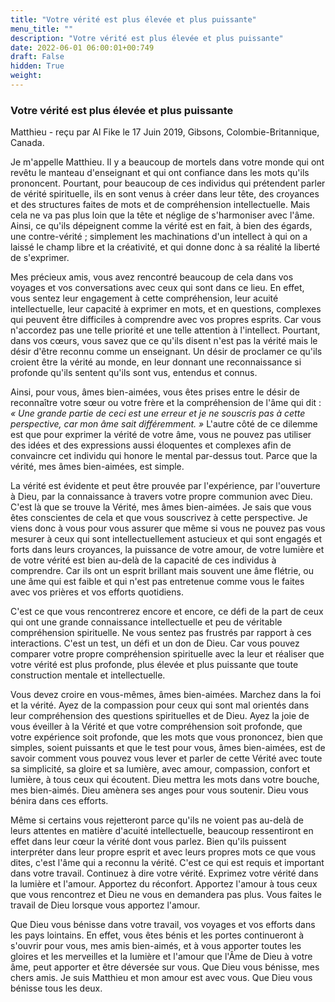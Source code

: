 ```yaml
---
title: "Votre vérité est plus élevée et plus puissante"
menu_title: ""
description: "Votre vérité est plus élevée et plus puissante"
date: 2022-06-01 06:00:01+00:749
draft: False
hidden: True
weight:
---
```

### Votre vérité est plus élevée et plus puissante

Matthieu - reçu par Al Fike le 17 Juin 2019, Gibsons, Colombie-Britannique, Canada.

Je m'appelle Matthieu. Il y a beaucoup de mortels dans votre monde qui ont revêtu le manteau d'enseignant et qui ont confiance dans les mots qu'ils prononcent. Pourtant, pour beaucoup de ces individus qui prétendent parler de vérité spirituelle, ils en sont venus à créer dans leur tête, des croyances et des structures faites de mots et de compréhension intellectuelle. Mais cela ne va pas plus loin que la tête et néglige de s'harmoniser avec l'âme. Ainsi, ce qu'ils dépeignent comme la vérité est en fait, à bien des égards, une contre-vérité ; simplement les machinations d'un intellect à qui on a laissé le champ libre et la créativité, et qui donne donc à sa réalité la liberté de s'exprimer.

Mes précieux amis, vous avez rencontré beaucoup de cela dans vos voyages et vos conversations avec ceux qui sont dans ce lieu. En effet, vous sentez leur engagement à cette compréhension, leur acuité intellectuelle, leur capacité à exprimer en mots, et en questions, complexes qui peuvent être difficiles à comprendre avec vos propres esprits. Car vous n'accordez pas une telle priorité et une telle attention à l'intellect. Pourtant, dans vos cœurs, vous savez que ce qu'ils disent n'est pas la vérité mais le désir d'être reconnu comme un enseignant. Un désir de proclamer ce qu'ils croient être la vérité au monde, en leur donnant une reconnaissance si profonde qu'ils sentent qu'ils sont vus, entendus et connus.

Ainsi, pour vous, âmes bien-aimées, vous êtes prises entre le désir de reconnaître votre sœur ou votre frère et la compréhension de l'âme qui dit : *« Une grande partie de ceci est une erreur et je ne souscris pas à cette perspective, car mon âme sait différemment. »* L'autre côté de ce dilemme est que pour exprimer la vérité de votre âme, vous ne pouvez pas utiliser des idées et des expressions aussi éloquentes et complexes afin de convaincre cet individu qui honore le mental par-dessus tout. Parce que la vérité, mes âmes bien-aimées, est simple.

La vérité est évidente et peut être prouvée par l'expérience, par l'ouverture à Dieu, par la connaissance à travers votre propre communion avec Dieu. C'est là que se trouve la Vérité, mes âmes bien-aimées. Je sais que vous êtes conscientes de cela et que vous souscrivez à cette perspective. Je viens donc à vous pour vous assurer que même si vous ne pouvez pas vous mesurer à ceux qui sont intellectuellement astucieux et qui sont engagés et forts dans leurs croyances, la puissance de votre amour, de votre lumière et de votre vérité est bien au-delà de la capacité de ces individus à comprendre. Car ils ont un esprit brillant mais souvent une âme flétrie, ou une âme qui est faible et qui n'est pas entretenue comme vous le faites avec vos prières et vos efforts quotidiens.

C'est ce que vous rencontrerez encore et encore, ce défi de la part de ceux qui ont une grande connaissance intellectuelle et peu de véritable compréhension spirituelle. Ne vous sentez pas frustrés par rapport à ces interactions. C'est un test, un défi et un don de Dieu. Car vous pouvez comparer votre propre compréhension spirituelle avec la leur et réaliser que votre vérité est plus profonde, plus élevée et plus puissante que toute construction mentale et intellectuelle.

Vous devez croire en vous-mêmes, âmes bien-aimées. Marchez dans la foi et la vérité. Ayez de la compassion pour ceux qui sont mal orientés dans leur compréhension des questions spirituelles et de Dieu. Ayez la joie de vous éveiller à la Vérité et que votre compréhension soit profonde, que votre expérience soit profonde, que les mots que vous prononcez, bien que simples, soient puissants et que le test pour vous, âmes bien-aimées, est de savoir comment vous pouvez vous lever et parler de cette Vérité avec toute sa simplicité, sa gloire et sa lumière, avec amour, compassion, confort et lumière, à tous ceux qui écoutent. Dieu mettra les mots dans votre bouche, mes bien-aimés. Dieu amènera ses anges pour vous soutenir. Dieu vous bénira dans ces efforts.

Même si certains vous rejetteront parce qu'ils ne voient pas au-delà de leurs attentes en matière d'acuité intellectuelle, beaucoup ressentiront en effet dans leur cœur la vérité dont vous parlez. Bien qu'ils puissent interpréter dans leur propre esprit et avec leurs propres mots ce que vous dites, c'est l'âme qui a reconnu la vérité. C'est ce qui est requis et important dans votre travail. Continuez à dire votre vérité. Exprimez votre vérité dans la lumière et l'amour. Apportez du réconfort. Apportez l'amour à tous ceux que vous rencontrez et Dieu ne vous en demandera pas plus. Vous faites le travail de Dieu lorsque vous apportez l'amour.

Que Dieu vous bénisse dans votre travail, vos voyages et vos efforts dans les pays lointains. En effet, vous êtes bénis et les portes continueront à s'ouvrir pour vous, mes amis bien-aimés, et à vous apporter toutes les gloires et les merveilles et la lumière et l'amour que l'Âme de Dieu à votre âme, peut apporter et être déversée sur vous. Que Dieu vous bénisse, mes chers amis. Je suis Matthieu et mon amour est avec vous. Que Dieu vous bénisse tous les deux.
